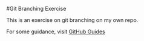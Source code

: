 #Git Branching Exercise

This is an exercise on git branching on my own repo.

For some guidance, visit [GitHub Guides](http://guides.github.com)
